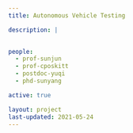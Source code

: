 ```yaml
---
title: Autonomous Vehicle Testing

description: |
  

people:
  - prof-sunjun
  - prof-cposkitt
  - postdoc-yuqi
  - phd-sunyang

active: true

layout: project
last-updated: 2021-05-24
---
```


